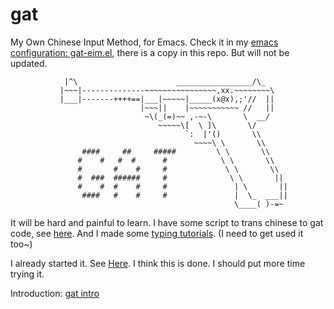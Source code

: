 gat
===

My Own Chinese Input Method, for Emacs. Check it in my [emacs configuration: gat-eim.el][gat-eim], there is a copy in this repo. But will not be updated.

```
            |^\                      _________________/\_
           |~~~|--------------~~~~~~~~~~~~~~~~,xx.~~~~~~~~\
           |___|-------++++==|___|~~~~~|_____(x@x),;'//  ||
                             |~~~||    |~~~~~~~~~~~ //   ||
                              ~\(_(=)~~ ,-~-\       \  __/
                                 ~~~~~\[  \ ]\       \/
                                       `:  |'()       \\
                                         ~~~~\ \       \\
                ####     ##     #####         \ \       \\
               #    #   #  #      #            \ \       \\
               #       #    #     #             \ \       \\
               #  ###  ######     #              \ \       ||
               #    #  #    #     #               | \       ||
                ####   #    #     #               |  \_  ___||
                                                  \____( )-=~
```

It will be hard and painful to learn. I have some script to trans chinese to gat code, see [here][gat-trans]. And I made some [typing tutorials][tutorials]. (I need to get used it too~)

I already started it. See [Here][misc-gat]. I think this is done. I should put more time trying it.

Introduction: [gat intro][gat-intro]




[gat-eim]: https://github.com/district10/dotfiles/tree/master/emacs/dot_emacs.d/gat-eim.el
[misc-gat]: https://github.com/district10/misc/tree/master/gen-gat
[gat-intro]: https://github.com/district10/gat/intro.txt
[gat-trans]: https://github.com/district10/dotfiles/tree/master/scripts/gat-trans.sh
[tutorials]: https://github.com/district10/misc/tree/master/typing-zh